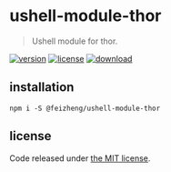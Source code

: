 # ushell-module-thor
> Ushell module for thor.

[![version][version-image]][version-url]
[![license][license-image]][license-url]
[![download][download-image]][download-url]

## installation
```shell
npm i -S @feizheng/ushell-module-thor
```

## license
Code released under [the MIT license](https://github.com/afeiship/ushell-module-thor/blob/master/LICENSE.txt).

[version-image]: https://img.shields.io/npm/v/@feizheng/ushell-module-thor
[version-url]: https://npmjs.org/package/@feizheng/ushell-module-thor

[license-image]: https://img.shields.io/npm/l/@feizheng/ushell-module-thor
[license-url]: https://github.com/afeiship/ushell-module-thor/blob/master/LICENSE.txt

[download-image]: https://img.shields.io/npm/dm/@feizheng/ushell-module-thor
[download-url]: https://www.npmjs.com/package/@feizheng/ushell-module-thor
